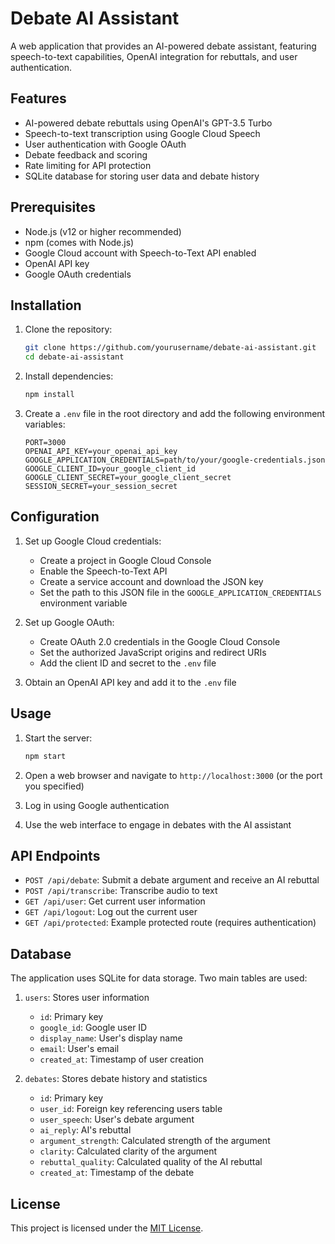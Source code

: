 # Debate AI Assistant

A web application that provides an AI-powered debate assistant, featuring speech-to-text capabilities, OpenAI integration for rebuttals, and user authentication.

## Features

- AI-powered debate rebuttals using OpenAI's GPT-3.5 Turbo
- Speech-to-text transcription using Google Cloud Speech
- User authentication with Google OAuth
- Debate feedback and scoring
- Rate limiting for API protection
- SQLite database for storing user data and debate history

## Prerequisites

- Node.js (v12 or higher recommended)
- npm (comes with Node.js)
- Google Cloud account with Speech-to-Text API enabled
- OpenAI API key
- Google OAuth credentials

## Installation

1. Clone the repository:
   ```bash
   git clone https://github.com/yourusername/debate-ai-assistant.git
   cd debate-ai-assistant
   ```

2. Install dependencies:
   ```bash
   npm install
   ```

3. Create a `.env` file in the root directory and add the following environment variables:
   ```
   PORT=3000
   OPENAI_API_KEY=your_openai_api_key
   GOOGLE_APPLICATION_CREDENTIALS=path/to/your/google-credentials.json
   GOOGLE_CLIENT_ID=your_google_client_id
   GOOGLE_CLIENT_SECRET=your_google_client_secret
   SESSION_SECRET=your_session_secret
   ```

## Configuration

1. Set up Google Cloud credentials:
   - Create a project in Google Cloud Console
   - Enable the Speech-to-Text API
   - Create a service account and download the JSON key
   - Set the path to this JSON file in the `GOOGLE_APPLICATION_CREDENTIALS` environment variable

2. Set up Google OAuth:
   - Create OAuth 2.0 credentials in the Google Cloud Console
   - Set the authorized JavaScript origins and redirect URIs
   - Add the client ID and secret to the `.env` file

3. Obtain an OpenAI API key and add it to the `.env` file

## Usage

1. Start the server:
   ```bash
   npm start
   ```

2. Open a web browser and navigate to `http://localhost:3000` (or the port you specified)

3. Log in using Google authentication

4. Use the web interface to engage in debates with the AI assistant

## API Endpoints

- `POST /api/debate`: Submit a debate argument and receive an AI rebuttal
- `POST /api/transcribe`: Transcribe audio to text
- `GET /api/user`: Get current user information
- `GET /api/logout`: Log out the current user
- `GET /api/protected`: Example protected route (requires authentication)

## Database

The application uses SQLite for data storage. Two main tables are used:

1. `users`: Stores user information
   - `id`: Primary key
   - `google_id`: Google user ID
   - `display_name`: User's display name
   - `email`: User's email
   - `created_at`: Timestamp of user creation

2. `debates`: Stores debate history and statistics
   - `id`: Primary key
   - `user_id`: Foreign key referencing users table
   - `user_speech`: User's debate argument
   - `ai_reply`: AI's rebuttal
   - `argument_strength`: Calculated strength of the argument
   - `clarity`: Calculated clarity of the argument
   - `rebuttal_quality`: Calculated quality of the AI rebuttal
   - `created_at`: Timestamp of the debate

## License

This project is licensed under the [MIT License](LICENSE).
